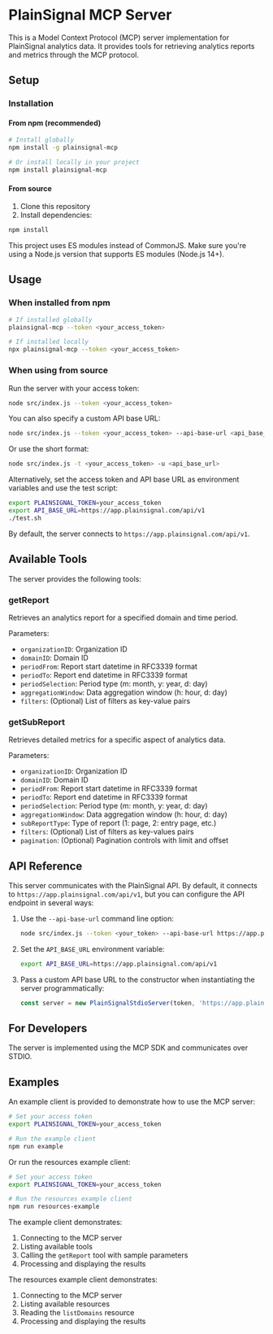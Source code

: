 # PlainSignal MCP Server

This is a Model Context Protocol (MCP) server implementation for PlainSignal analytics data. It provides tools for retrieving analytics reports and metrics through the MCP protocol.

## Setup

### Installation

#### From npm (recommended)

```bash
# Install globally
npm install -g plainsignal-mcp

# Or install locally in your project
npm install plainsignal-mcp
```

#### From source

1. Clone this repository
2. Install dependencies:

```bash
npm install
```

This project uses ES modules instead of CommonJS. Make sure you're using a Node.js version that supports ES modules (Node.js 14+).

## Usage

### When installed from npm

```bash
# If installed globally
plainsignal-mcp --token <your_access_token>

# If installed locally
npx plainsignal-mcp --token <your_access_token>
```

### When using from source

Run the server with your access token:

```bash
node src/index.js --token <your_access_token>
```

You can also specify a custom API base URL:

```bash
node src/index.js --token <your_access_token> --api-base-url <api_base_url>
```

Or use the short format:

```bash
node src/index.js -t <your_access_token> -u <api_base_url>
```

Alternatively, set the access token and API base URL as environment variables and use the test script:

```bash
export PLAINSIGNAL_TOKEN=your_access_token
export API_BASE_URL=https://app.plainsignal.com/api/v1
./test.sh
```

By default, the server connects to `https://app.plainsignal.com/api/v1`.

## Available Tools

The server provides the following tools:

### getReport

Retrieves an analytics report for a specified domain and time period.

Parameters:
- `organizationID`: Organization ID
- `domainID`: Domain ID
- `periodFrom`: Report start datetime in RFC3339 format
- `periodTo`: Report end datetime in RFC3339 format
- `periodSelection`: Period type (m: month, y: year, d: day)
- `aggregationWindow`: Data aggregation window (h: hour, d: day)
- `filters`: (Optional) List of filters as key-value pairs

### getSubReport

Retrieves detailed metrics for a specific aspect of analytics data.

Parameters:
- `organizationID`: Organization ID
- `domainID`: Domain ID
- `periodFrom`: Report start datetime in RFC3339 format
- `periodTo`: Report end datetime in RFC3339 format
- `periodSelection`: Period type (m: month, y: year, d: day)
- `aggregationWindow`: Data aggregation window (h: hour, d: day)
- `subReportType`: Type of report (1: page, 2: entry page, etc.)
- `filters`: (Optional) List of filters as key-values pairs
- `pagination`: (Optional) Pagination controls with limit and offset

## API Reference

This server communicates with the PlainSignal API. By default, it connects to `https://app.plainsignal.com/api/v1`, but you can configure the API endpoint in several ways:

1. Use the `--api-base-url` command line option:
   ```bash
   node src/index.js --token <your_token> --api-base-url https://app.plainsignal.com/api/v1
   ```

2. Set the `API_BASE_URL` environment variable:
   ```bash
   export API_BASE_URL=https://app.plainsignal.com/api/v1
   ```

3. Pass a custom API base URL to the constructor when instantiating the server programmatically:
   ```javascript
   const server = new PlainSignalStdioServer(token, 'https://app.plainsignal.com/api/v1');
   ```

## For Developers

The server is implemented using the MCP SDK and communicates over STDIO.

## Examples

An example client is provided to demonstrate how to use the MCP server:

```bash
# Set your access token
export PLAINSIGNAL_TOKEN=your_access_token

# Run the example client
npm run example
```

Or run the resources example client:

```bash
# Set your access token
export PLAINSIGNAL_TOKEN=your_access_token

# Run the resources example client
npm run resources-example
```

The example client demonstrates:
1. Connecting to the MCP server
2. Listing available tools
3. Calling the `getReport` tool with sample parameters
4. Processing and displaying the results

The resources example client demonstrates:
1. Connecting to the MCP server
2. Listing available resources
3. Reading the `listDomains` resource
4. Processing and displaying the results